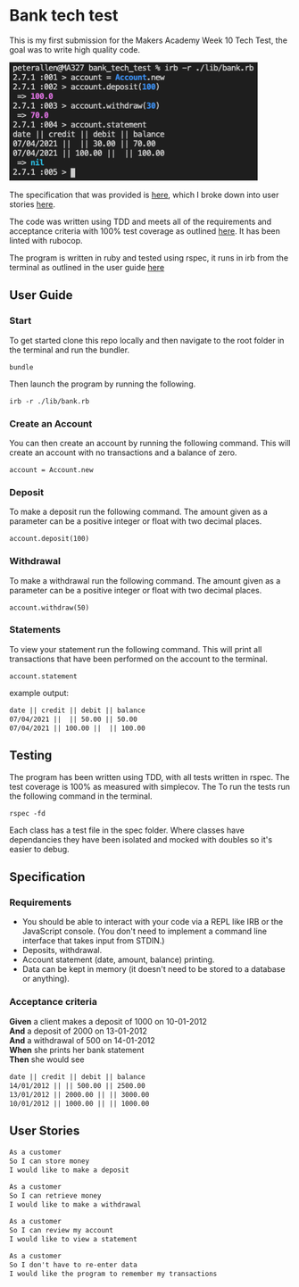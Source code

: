 # Bank tech test

This is my first submission for the Makers Academy Week 10 Tech Test, the goal was to write high quality code.

![Screenshot](./bank.png?raw=true)

The specification that was provided is [here](#specification), which I broke down into user stories [here](#user-stories).

The code was written using TDD and meets all of the requirements and acceptance criteria with 100% test coverage as outlined [here](#testing). It has been linted with rubocop.

The program is written in ruby and tested using rspec, it runs in irb from the terminal as outlined in the user guide [here](#user-guide)

## User Guide

### Start

To get started clone this repo locally and then navigate to the root folder in the terminal and run the bundler.
```
bundle
``` 

Then launch the program by running the following.
```
irb -r ./lib/bank.rb
```

### Create an Account

You can then create an account by running the following command. This will create an account with no transactions and a balance of zero.
```
account = Account.new
```

### Deposit

To make a deposit run the following command. The amount given as a parameter can be a positive integer or float with two decimal places.
```
account.deposit(100)
```

### Withdrawal

To make a withdrawal run the following command. The amount given as a parameter can be a positive integer or float with two decimal places.
```
account.withdraw(50)
```

### Statements

To view your statement run the following command. This will print all transactions that have been performed on the account to the terminal.
```
account.statement
```
example output:
```
date || credit || debit || balance
07/04/2021 ||  || 50.00 || 50.00
07/04/2021 || 100.00 ||  || 100.00
```

## Testing

The program has been written using TDD, with all tests written in rspec. The test coverage is 100% as measured with simplecov. The To run the tests run the following command in the terminal.
```
rspec -fd
```
Each class has a test file in the spec folder. Where classes have dependancies they have been isolated and mocked with doubles so it's easier to debug.

## Specification

### Requirements

* You should be able to interact with your code via a REPL like IRB or the JavaScript console.  (You don't need to implement a command line interface that takes input from STDIN.)
* Deposits, withdrawal.
* Account statement (date, amount, balance) printing.
* Data can be kept in memory (it doesn't need to be stored to a database or anything).

### Acceptance criteria

**Given** a client makes a deposit of 1000 on 10-01-2012  
**And** a deposit of 2000 on 13-01-2012  
**And** a withdrawal of 500 on 14-01-2012  
**When** she prints her bank statement  
**Then** she would see

```
date || credit || debit || balance
14/01/2012 || || 500.00 || 2500.00
13/01/2012 || 2000.00 || || 3000.00
10/01/2012 || 1000.00 || || 1000.00
```

## User Stories

```
As a customer
So I can store money
I would like to make a deposit
```
```
As a customer
So I can retrieve money
I would like to make a withdrawal
```
```
As a customer
So I can review my account
I would like to view a statement
```
```
As a customer
So I don't have to re-enter data
I would like the program to remember my transactions
```